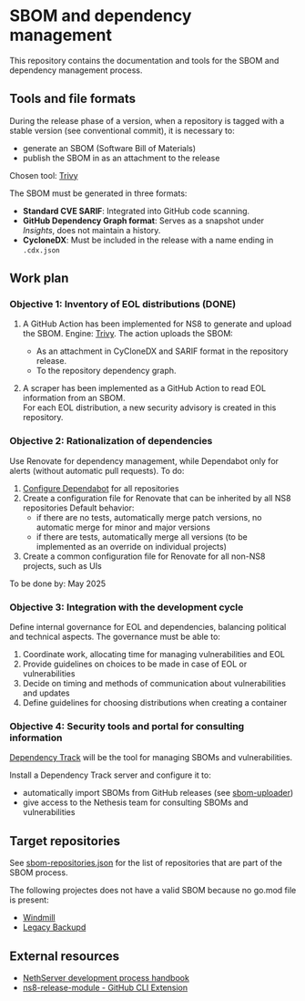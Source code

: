 # SBOM and dependency management

This repository contains the documentation and tools for the SBOM and dependency management process.

## Tools and file formats

During the release phase of a version, when a repository is tagged with a stable version (see conventional commit), it is necessary to:

- generate an SBOM (Software Bill of Materials)
- publish the SBOM in  as an attachment to the release

Chosen tool: [Trivy](https://trivy.dev/latest/)

The SBOM must be generated in three formats:

- **Standard CVE SARIF**: Integrated into GitHub code scanning.
- **GitHub Dependency Graph format**: Serves as a snapshot under *Insights*, does not maintain a history.
- **CycloneDX**: Must be included in the release with a name ending in `.cdx.json`

## Work plan

### Objective 1: Inventory of EOL distributions (DONE)

1. A GitHub Action has been implemented for NS8 to generate and upload the SBOM. Engine: [Trivy](https://trivy.dev).
   The action uploads the SBOM:  
     - As an attachment in CyCloneDX and SARIF format in the repository release.  
     - To the repository dependency graph.  

2. A scraper has been implemented as a GitHub Action to read EOL information from an SBOM.  
   For each EOL distribution, a new security advisory is created in this repository.

### Objective 2: Rationalization of dependencies

Use Renovate for dependency management, while Dependabot only for alerts (without automatic pull requests).
To do:

1. [Configure Dependabot](https://handbook.nethserver.org/security/#repository-configuration) for all repositories
2. Create a configuration file for Renovate that can be inherited by all NS8 repositories
   Default behavior:
   - if there are no tests, automatically merge patch versions, no automatic merge for minor and major versions
   - if there are tests, automatically merge all versions (to be implemented as an override on individual projects)
3. Create a common configuration file for Renovate for all non-NS8 projects, such as UIs

To be done by: May 2025

### Objective 3: Integration with the development cycle

Define internal governance for EOL and dependencies, balancing political and technical aspects.
The governance must be able to:
1. Coordinate work, allocating time for managing vulnerabilities and EOL
2. Provide guidelines on choices to be made in case of EOL or vulnerabilities
3. Decide on timing and methods of communication about vulnerabilities and updates
4. Define guidelines for choosing distributions when creating a container

### Objective 4: Security tools and portal for consulting information

[Dependency Track](https://dependencytrack.org/) will be the tool for managing SBOMs and vulnerabilities.

Install a Dependency Track server and configure it to:

- automatically import SBOMs from GitHub releases (see [sbom-uploader](scripts/sbom-uploader.py))
- give access to the Nethesis team for consulting SBOMs and vulnerabilities

## Target repositories

See [sbom-repositories.json](scripts/sbom-repositories.json) for the list of repositories
that are part of the SBOM process.

The following projectes does not have a valid SBOM because no go.mod file is present:
- [Windmill](https://github.com/nethesis/windmill) 
- [Legacy Backupd](https://github.com/nethesis/legacy_backupd)

## External resources

- [NethServer development process handbook](https://handbook.nethserver.org/)
- [ns8-release-module - GitHub CLI Extension](https://github.com/NethServer/gh-ns8-release-module)
